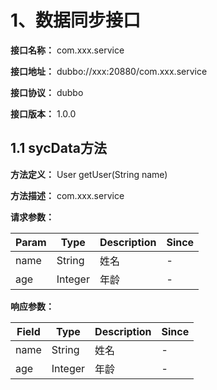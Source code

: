 
# 1、数据同步接口

**接口名称：** com.xxx.service

**接口地址：** dubbo://xxx:20880/com.xxx.service

**接口协议：** dubbo

**接口版本：** 1.0.0

## 1.1 sycData方法

**方法定义：** User getUser(String name)

**方法描述：** com.xxx.service

**请求参数：**

Param | Type|Description|Since
---|---|---|---
name|String|姓名|-
age|Integer|年龄|-

**响应参数：**

Field | Type|Description|Since
---|---|---|---
name|String|姓名|-
age|Integer|年龄|-



